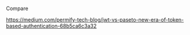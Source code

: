 Compare

https://medium.com/permify-tech-blog/jwt-vs-paseto-new-era-of-token-based-authentication-68b5ca6c3a32